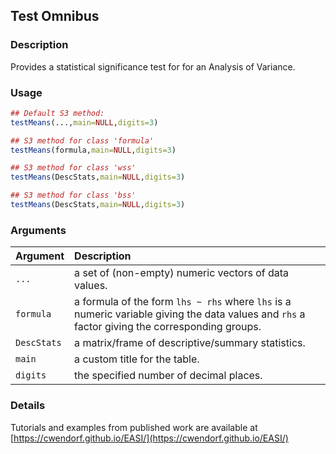 ## Test Omnibus

### Description

Provides a statistical significance test for for an Analysis of Variance.

### Usage

```r
## Default S3 method:
testMeans(...,main=NULL,digits=3)

## S3 method for class 'formula'
testMeans(formula,main=NULL,digits=3)

## S3 method for class 'wss'
testMeans(DescStats,main=NULL,digits=3)

## S3 method for class 'bss'
testMeans(DescStats,main=NULL,digits=3) 
```

### Arguments

Argument | Description
:-- | :--
```...``` | a set of (non-empty) numeric vectors of data values.
```formula``` | a formula of the form `lhs ~ rhs` where `lhs` is a numeric variable giving the data values and `rhs` a factor giving the corresponding groups.
```DescStats``` | a matrix/frame of descriptive/summary statistics.
```main``` | a custom title for the table.
```digits``` | the specified number of decimal places.

### Details

Tutorials and examples from published work are available at [https://cwendorf.github.io/EASI/](https://cwendorf.github.io/EASI/) 
